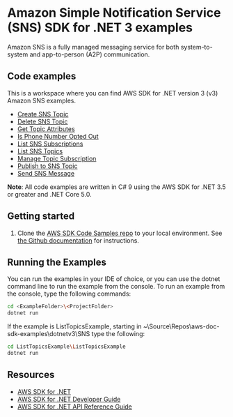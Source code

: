 # Amazon Simple Notification Service (SNS) SDK for .NET 3 examples

Amazon SNS is a fully managed messaging service for both system-to-system and app-to-person (A2P) communication. 

## Code examples

This is a workspace where you can find AWS SDK for .NET version 3 (v3) Amazon SNS examples.

- [Create SNS Topic](CreateSNSTopicExample)
- [Delete SNS Topic](DeleteSNSTopicExample)
- [Get Topic Attributes](GetTopicAttributesExample)
- [Is Phone Number Opted Out](IsPhoneNumOptedOut)
- [List SNS Subscriptions](ListSNSSubscriptionsExample)
- [List SNS Topics](ListSNSTopicsExample)
- [Manage Topic Subscription](ManageTopicSubscriptionExample)
- [Publish to SNS Topic](PublishToSNSTopicExample)
- [Send SNS Message](SNSMessageExample)

**Note**: All code examples are written in C# 9 using the AWS SDK for .NET 3.5 or greater and .NET Core 5.0.

## Getting started

1. Clone the [AWS SDK Code Samples repo](https://github.com/awsdocs/aws-doc-sdk-examples) to your local environment. See [the Github documentation](https://docs.github.com/en/github/creating-cloning-and-archiving-repositories/cloning-a-repository) for instructions.

## Running the Examples

You can run the examples in your IDE of choice, or you can use the dotnet command line to run the example from
the console. To run an example from the console, type the following commands:


```bash
cd <ExampleFolder>\<ProjectFolder>
dotnet run
```

If the example is ListTopicsExample, starting in ~\Source\Repos\aws-doc-sdk-examples\dotnetv3\SNS
type the following:

```bash
cd ListTopicsExample\ListTopicsExample
dotnet run
```

## Resources

- [AWS SDK for .NET](https://aws.amazon.com/sdk-for-net/)
- [AWS SDK for .NET Developer Guide](https://docs.aws.amazon.com/sdk-for-net/latest/developer-guide/welcome.html)
- [AWS SDK for .NET API Reference Guide](https://docs.aws.amazon.com/sdkfornet/v3/apidocs/index.html)
